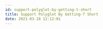 ```yaml
---
id: support-polyglot-by-getting-t-short
title: Support Polyglot By Getting-T Short
date: 2021-03-18 12:12:01
---
```

